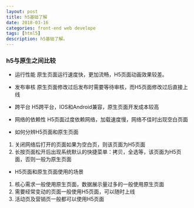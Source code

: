 ```yaml
---
layout: post
title: h5基础了解
date: 2018-03-16
categories: front-end web develope
tags: [html5]
description: h5基础了解。
---
```


### h5与原生之间比较
- 运行性能
原生页面运行速度快，更加流畅，H5页面动画效果较差。

- 发布审核
原生页面修改过后发布时需要等待审核，而H5页面修改过后直接上线

- 跨平台
H5跨平台，IOS和Android兼容，原生页面开发成本较高

- 网络的依赖性
H5页面过度依赖网络，加载速度慢，网络不佳时出现空白页面

- 如何分辨H5页面和原生页面
1. 关闭网络后打开的页面如果为空白页，则该页面为H5页面
2.  长按页面松开后出现系统默认的快捷菜单：拷贝，全选等，该页面为H5页面，否则一般为原生页面

- H5页面和原生页面使用的场景
1. 核心需求一般使用原生页面，数据展示量过多的一般使用原生页面
2. 需要经常变动的页面一般使用H5页面，可以随时上线
3. 活动页及营销页一般都可以使用H5页面